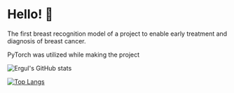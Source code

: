 # Hello! 👋

The first breast recognition model of a project to enable early treatment and diagnosis of breast cancer.

PyTorch was utilized while making the project

![Ergul's GitHub stats](https://github-readme-stats.vercel.app/api?username=ergul13)

[![Top Langs](https://github-readme-stats.vercel.app/api/top-langs/?username=ergul13)](https://github.com/anuraghazra/github-readme-stats)
